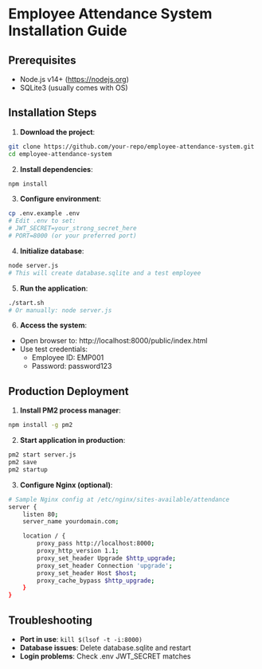 # Employee Attendance System Installation Guide

## Prerequisites
- Node.js v14+ (https://nodejs.org)
- SQLite3 (usually comes with OS)

## Installation Steps

1. **Download the project**:
```bash
git clone https://github.com/your-repo/employee-attendance-system.git
cd employee-attendance-system
```

2. **Install dependencies**:
```bash
npm install
```

3. **Configure environment**:
```bash
cp .env.example .env
# Edit .env to set:
# JWT_SECRET=your_strong_secret_here
# PORT=8000 (or your preferred port)
```

4. **Initialize database**:
```bash
node server.js
# This will create database.sqlite and a test employee
```

5. **Run the application**:
```bash
./start.sh
# Or manually: node server.js
```

6. **Access the system**:
- Open browser to: http://localhost:8000/public/index.html
- Use test credentials: 
  - Employee ID: EMP001
  - Password: password123

## Production Deployment

1. **Install PM2 process manager**:
```bash
npm install -g pm2
```

2. **Start application in production**:
```bash
pm2 start server.js
pm2 save
pm2 startup
```

3. **Configure Nginx (optional)**:
```bash
# Sample Nginx config at /etc/nginx/sites-available/attendance
server {
    listen 80;
    server_name yourdomain.com;

    location / {
        proxy_pass http://localhost:8000;
        proxy_http_version 1.1;
        proxy_set_header Upgrade $http_upgrade;
        proxy_set_header Connection 'upgrade';
        proxy_set_header Host $host;
        proxy_cache_bypass $http_upgrade;
    }
}
```

## Troubleshooting

- **Port in use**: `kill $(lsof -t -i:8000)`
- **Database issues**: Delete database.sqlite and restart
- **Login problems**: Check .env JWT_SECRET matches
